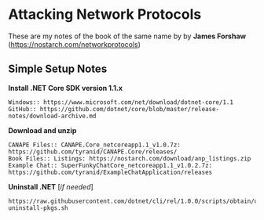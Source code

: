 # Attacking Network Protocols  #

These are my notes of the book of the same name by by **James Forshaw** (https://nostarch.com/networkprotocols)

## Simple Setup Notes ##

**Install .NET Core SDK version 1.1.x**

	Windows:: https://www.microsoft.com/net/download/dotnet-core/1.1
	GitHub:: https://github.com/dotnet/core/blob/master/release-notes/download-archive.md 

**Download and unzip**

	CANAPE Files:: CANAPE.Core_netcoreapp1.1_v1.0.7z: https://github.com/tyranid/CANAPE.Core/releases/ 
	Book Files:: Listings: https://nostarch.com/download/anp_listings.zip
	Example Chat:: SuperFunkyChatCore_netcoreapp1.1_v1.0.2.7z: https://github.com/tyranid/ExampleChatApplication/releases
	
**Uninstall .NET** [*if needed*]

	https://raw.githubusercontent.com/dotnet/cli/rel/1.0.0/scripts/obtain/uninstall/dotnet-uninstall-pkgs.sh
